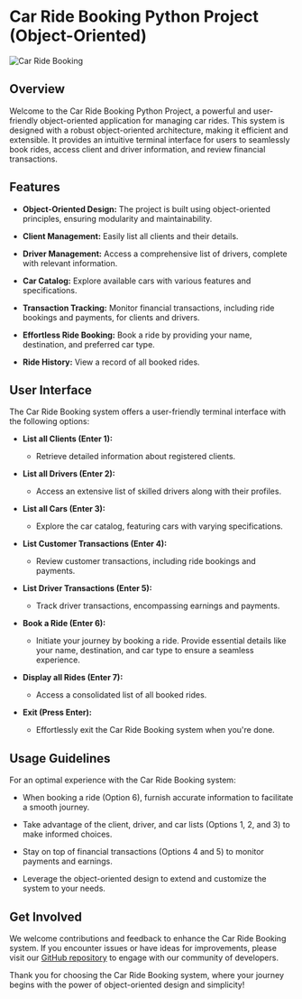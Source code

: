 # Car Ride Booking Python Project (Object-Oriented)

![Car Ride Booking](https://www.quytech.com/assets/images/inner-images/taxi-booking-app-development.png)

## Overview

Welcome to the Car Ride Booking Python Project, a powerful and user-friendly object-oriented application for managing car rides. This system is designed with a robust object-oriented architecture, making it efficient and extensible. It provides an intuitive terminal interface for users to seamlessly book rides, access client and driver information, and review financial transactions.

## Features

- **Object-Oriented Design:** The project is built using object-oriented principles, ensuring modularity and maintainability.

- **Client Management:** Easily list all clients and their details.

- **Driver Management:** Access a comprehensive list of drivers, complete with relevant information.

- **Car Catalog:** Explore available cars with various features and specifications.

- **Transaction Tracking:** Monitor financial transactions, including ride bookings and payments, for clients and drivers.

- **Effortless Ride Booking:** Book a ride by providing your name, destination, and preferred car type.

- **Ride History:** View a record of all booked rides.

## User Interface

The Car Ride Booking system offers a user-friendly terminal interface with the following options:

- **List all Clients (Enter 1):**
  - Retrieve detailed information about registered clients.

- **List all Drivers (Enter 2):**
  - Access an extensive list of skilled drivers along with their profiles.

- **List all Cars (Enter 3):**
  - Explore the car catalog, featuring cars with varying specifications.

- **List Customer Transactions (Enter 4):**
  - Review customer transactions, including ride bookings and payments.

- **List Driver Transactions (Enter 5):**
  - Track driver transactions, encompassing earnings and payments.

- **Book a Ride (Enter 6):**
  - Initiate your journey by booking a ride. Provide essential details like your name, destination, and car type to ensure a seamless experience.

- **Display all Rides (Enter 7):**
  - Access a consolidated list of all booked rides.

- **Exit (Press Enter):**
  - Effortlessly exit the Car Ride Booking system when you're done.

## Usage Guidelines

For an optimal experience with the Car Ride Booking system:

- When booking a ride (Option 6), furnish accurate information to facilitate a smooth journey.

- Take advantage of the client, driver, and car lists (Options 1, 2, and 3) to make informed choices.

- Stay on top of financial transactions (Options 4 and 5) to monitor payments and earnings.

- Leverage the object-oriented design to extend and customize the system to your needs.

## Get Involved

We welcome contributions and feedback to enhance the Car Ride Booking system. If you encounter issues or have ideas for improvements, please visit our [GitHub repository](https://github.com/Mostafa10770/CarBooking-program) to engage with our community of developers.

Thank you for choosing the Car Ride Booking system, where your journey begins with the power of object-oriented design and simplicity!
